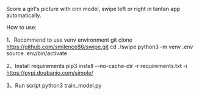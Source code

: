 Score a girl's picture with cnn model, swipe left or right in tantan app automatically.

How to use:
  
1、Recommend to use venv environment
    git clone https://github.com/smilence86/swipe.git
    cd ./swipe
    python3 -m venv .env
    source .env/bin/activate
  
2、Install requirements
    pip3 install --no-cache-dir -r requirements.txt -i https://pypi.doubanio.com/simple/
  
3、Run script
    python3 train_model.py
  
